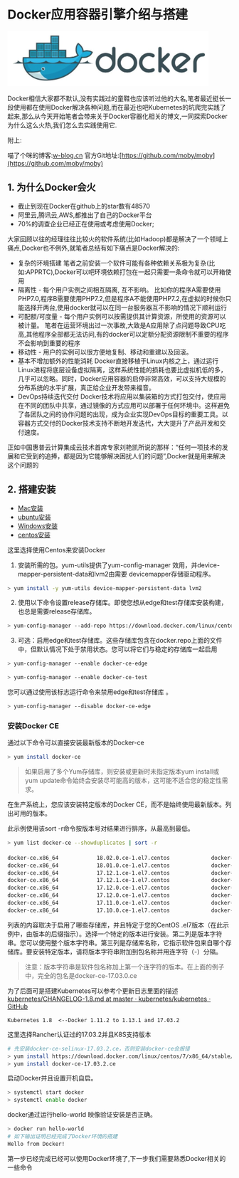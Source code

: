 # Docker应用容器引擎介绍与搭建

![](../images/7.png)

Docker相信大家都不默认,没有实践过的童鞋也应该听过他的大名,笔者最近挺长一段使用都在使用Docker解决各种问题,而在最近也吧Kubernetes的坑爬完实践了起来,那么从今天开始笔者会带来关于Docker容器化相关的博文,一同探索Docker为什么这么火热,我们怎么去实践使用它.

附上:

喵了个咪的博客:[w-blog.cn](w-blog.cn)
官方Git地址:[https://github.com/moby/moby](https://github.com/moby/moby)

## 1. 为什么Docker会火
- 截止到现在Docker在github上的star数有48570
- 阿里云,腾讯云,AWS,都推出了自己的Docker平台
- 70%的调查企业已经正在使用或考虑使用Docker;

大家回顾以往的经理往往比较火的软件系统(比如Hadoop)都是解决了一个领域上痛点,Docker也不例外,就笔者总结有如下痛点是Docker解决的:

- 复杂的环境搭建
笔者之前安装一个软件可能有各种依赖关系极为复杂(比如:APPRTC),Docker可以吧环境依赖打包在一起只需要一条命令就可以开箱使用
- 隔离性 - 每个用户实例之间相互隔离, 互不影响。
比如你的程序A需要使用PHP7.0,程序B需要使用PHP7.2,但是程序A不能使用PHP7.2,在虚拟的时候你只能选择开两台,使用docker就可以在同一台服务器互不影响的情况下顺利运行
- 可配额/可度量 - 每个用户实例可以按需提供其计算资源，所使用的资源可以被计量。
笔者在运营环境出过一次事故,大致是A应用除了点问题导致CPU吃高,其他程序全部都无法访问,有的docker可以定额分配资源限制不重要的程序不会影响到重要的程序
- 移动性 - 用户的实例可以很方便地复制、移动和重建以及回滚。
- 基本不增加额外的性能消耗
Docker直接移植于Linux内核之上，通过运行Linux进程将底层设备虚拟隔离，这样系统性能的损耗也要比虚拟机低的多，几乎可以忽略。同时，Docker应用容器的启停非常高效，可以支持大规模的分布系统的水平扩展，真正给企业开发带来福音。
- DevOps持续迭代交付
Docker技术将应用以集装箱的方式打包交付，使应用在不同的团队中共享，通过镜像的方式应用可以部署于任何环境中。这样避免了各团队之间的协作问题的出现，成为企业实现DevOps目标的重要工具。以容器方式交付的Docker技术支持不断地开发迭代，大大提升了产品开发和交付速度。

正如中国惠普云计算集成云技术首席专家刘艳凯所说的那样：“任何一项技术的发展和它受到的追捧，都是因为它能够解决困扰人们的问题”,Docker就是用来解决这个问题的

## 2. 搭建安装

* [Mac安装](https://docs.docker.com/docker-for-mac/install/)
* [ubuntu安装](https://docs.docker.com/install/linux/docker-ce/ubuntu/)
* [Windows安装](https://docs.docker.com/docker-for-windows/install/)
* [centos安装](https://docs.docker.com/install/linux/docker-ce/centos/)

这里选择使用Centos来安装Docker

1. 安装所需的包。yum-utils提供了yum-config-manager 效用，并device-mapper-persistent-data和lvm2由需要 devicemapper存储驱动程序。

```bash
> yum install -y yum-utils device-mapper-persistent-data lvm2
```

2. 使用以下命令设置release存储库。即使您想从edge和test存储库安装构建，也总是需要release存储库。

```bash
> yum-config-manager --add-repo https://download.docker.com/linux/centos/docker-ce.repo
```

3. 可选：启用edge和test存储库。这些存储库包含在docker.repo上面的文件中，但默认情况下处于禁用状态。您可以将它们与稳定的存储库一起启用

```bash
> yum-config-manager --enable docker-ce-edge
```

```bash
> yum-config-manager --enable docker-ce-test
```

您可以通过使用该标志运行命令来禁用edge和test存储库 。
```bash
> yum-config-manager --disable docker-ce-edge
```

### 安装Docker CE

通过以下命令可以直接安装最新版本的Docker-ce

```bash
> yum install docker-ce
```

> 如果启用了多个Yum存储库，则安装或更新时未指定版本yum install或 yum update命令始终会安装尽可能高的版本，这可能不适合您的稳定性需求。  

在生产系统上，您应该安装特定版本的Docker CE，而不是始终使用最新版本。列出可用的版本。

此示例使用该sort -r命令按版本号对结果进行排序，从最高到最低。
```bash
> yum list docker-ce --showduplicates | sort -r

docker-ce.x86_64            18.02.0.ce-1.el7.centos             docker-ce-edge  
docker-ce.x86_64            18.01.0.ce-1.el7.centos             docker-ce-edge  
docker-ce.x86_64            17.12.1.ce-1.el7.centos             docker-ce-stable
docker-ce.x86_64            17.12.1.ce-1.el7.centos             docker-ce-edge  
docker-ce.x86_64            17.12.0.ce-1.el7.centos             docker-ce-stable
docker-ce.x86_64            17.12.0.ce-1.el7.centos             docker-ce-edge  
docker-ce.x86_64            17.11.0.ce-1.el7.centos             docker-ce-edge  
docker-ce.x86_64            17.10.0.ce-1.el7.centos             docker-ce-edge  
```

列表的内容取决于启用了哪些存储库，并且特定于您的CentOS .el7版本（在此示例中，由版本的后缀指示）。选择一个特定的版本进行安装。第二列是版本字符串。您可以使用整个版本字符串。第三列是存储库名称，它指示软件包来自哪个存储库。要安装特定版本，请将版本字符串附加到包名称并用连字符（-）分隔。

> 注意：版本字符串是软件包名称加上第一个连字符的版本。在上面的例子中，完全的包名是docker-ce-17.03.0.ce  

为了后面可是搭建Kubernetes可以参考个更新日志里面的描述[kubernetes/CHANGELOG-1.8.md at master · kubernetes/kubernetes · GitHub](https://github.com/kubernetes/kubernetes/blob/master/CHANGELOG-1.8.md#v1810)

```
Kubernetes 1.8  <--Docker 1.11.2 to 1.13.1 and 17.03.2
```

这里选择Rancher认证过的17.03.2并且K8S支持版本

```bash
# 先安装docker-ce-selinux-17.03.2.ce，否则安装docker-ce会报错
> yum install https://download.docker.com/linux/centos/7/x86_64/stable/Packages/docker-ce-selinux-17.03.2.ce-1.el7.centos.noarch.rpm 
> yum install docker-ce-17.03.2.ce
```

启动Docker并且设置开机自启。

```bash
> systemctl start docker
> systemctl enable docker
```

docker通过运行hello-world 映像验证安装是否正确。

```bash
> docker run hello-world
# 如下输出证明已经完成了Docker环境的搭建
Hello from Docker!
```

第一步已经完成已经可以使用Docker环境了,下一步我们需要熟悉Docker相关的一些命令


